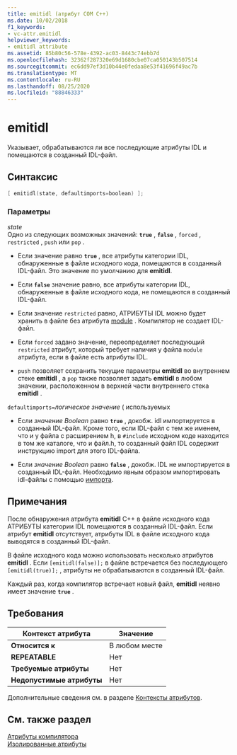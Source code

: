 ```yaml
---
title: emitidl (атрибут COM C++)
ms.date: 10/02/2018
f1_keywords:
- vc-attr.emitidl
helpviewer_keywords:
- emitidl attribute
ms.assetid: 85b80c56-578e-4392-ac03-8443c74ebb7d
ms.openlocfilehash: 32362f287320e69d1680cbe07ca050143b507514
ms.sourcegitcommit: ec6dd97ef3d10b44e0fedaa8e53f41696f49ac7b
ms.translationtype: MT
ms.contentlocale: ru-RU
ms.lasthandoff: 08/25/2020
ms.locfileid: "88846333"
---
```

# <a name="emitidl"></a>emitidl

Указывает, обрабатываются ли все последующие атрибуты IDL и помещаются в созданный IDL-файл.

## <a name="syntax"></a>Синтаксис

```cpp
[ emitidl(state, defaultimports=boolean) ];
```

### <a name="parameters"></a>Параметры

*state*<br/>
Одно из следующих возможных значений: **`true`** , **`false`** , `forced` , `restricted` , `push` или `pop` .

- Если значение равно **`true`** , все атрибуты категории IDL, обнаруженные в файле исходного кода, помещаются в созданный IDL-файл. Это значение по умолчанию для **emitidl**.

- Если **`false`** значение равно, все атрибуты категории IDL, обнаруженные в файле исходного кода, не помещаются в созданный IDL-файл.

- Если значение `restricted` равно, АТРИБУТЫ IDL можно будет хранить в файле без атрибута [module](module-cpp.md) . Компилятор не создает IDL-файл.

- Если `forced` задано значение, переопределяет последующий `restricted` атрибут, который требует наличия у файла `module` атрибута, если в файле есть атрибуты IDL.

- `push` позволяет сохранить текущие параметры **emitidl** во внутреннем стеке **emitidl** , а `pop` также позволяет задать **emitidl** в любом значении, расположенном в верхней части внутреннего стека **emitidl** .

`defaultimports=`*логическое значение* \( используемых

- Если *значение Boolean* равно **`true`** , докобж. idl импортируется в созданный IDL-файл. Кроме того, если IDL-файл с тем же именем, что и у файла с расширением h, в `#include` исходном коде находится в том же каталоге, что и файл.h, то созданный файл IDL содержит инструкцию import для этого IDL-файла.

- Если *значение Boolean* равно **`false`** , докобж. IDL не импортируется в созданный IDL-файл. Необходимо явным образом импортировать idl-файлы с помощью [импорта](import.md).

## <a name="remarks"></a>Примечания

После обнаружения атрибута **emitidl** C++ в файле исходного кода АТРИБУТЫ категории IDL помещаются в созданный IDL-файл. Если атрибут **emitidl** отсутствует, атрибуты IDL в файле исходного кода выводятся в созданный IDL-файл.

В файле исходного кода можно использовать несколько атрибутов **emitidl** . Если `[emitidl(false)];` в файле встречается без последующего `[emitidl(true)];` , атрибуты не обрабатываются в созданный IDL-файл.

Каждый раз, когда компилятор встречает новый файл, **emitidl** неявно имеет значение **`true`** .

## <a name="requirements"></a>Требования

| Контекст атрибута | Значение |
|-|-|
|**Относится к**|В любом месте|
|**REPEATABLE**|Нет|
|**Требуемые атрибуты**|Нет|
|**Недопустимые атрибуты**|Нет|

Дополнительные сведения см. в разделе [Контексты атрибутов](cpp-attributes-com-net.md#contexts).

## <a name="see-also"></a>См. также раздел

[Атрибуты компилятора](compiler-attributes.md)<br/>
[Изолированные атрибуты](stand-alone-attributes.md)
